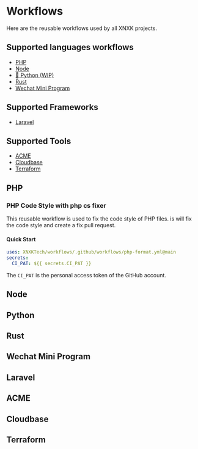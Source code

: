 # Workflows

Here are the reusable workflows used by all XNXK projects.

## Supported languages workflows

- [PHP](#php)
- [Node](#node)
- [🚧 Python (WIP)](#python)
- [Rust](#rust)
- [Wechat Mini Program](#wechat-mini-program)

## Supported Frameworks

- [Laravel](#laravel)

## Supported Tools

- [ACME](#acme)
- [Cloudbase](#cloudbase)
- [Terraform](#terraform)

## PHP

### PHP Code Style with php cs fixer

This reusable workflow is used to fix the code style of PHP files. is will fix the code style and create a fix pull request.

#### Quick Start

```yaml
uses: XNXKTech/workflows/.github/workflows/php-format.yml@main
secrets:
  CI_PAT: ${{ secrets.CI_PAT }}
```

The `CI_PAT` is the personal access token of the GitHub account.

## Node

## Python

## Rust

## Wechat Mini Program

## Laravel

## ACME

## Cloudbase

## Terraform


